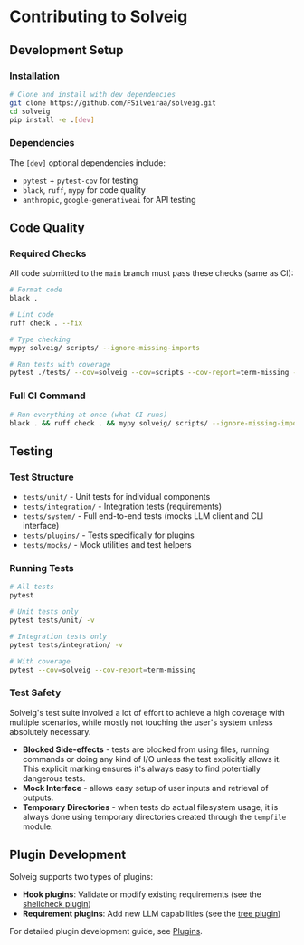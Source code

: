 # Contributing to Solveig

## Development Setup

### Installation

```bash
# Clone and install with dev dependencies
git clone https://github.com/FSilveiraa/solveig.git
cd solveig
pip install -e .[dev]
```

### Dependencies

The `[dev]` optional dependencies include:
- `pytest` + `pytest-cov` for testing
- `black`, `ruff`, `mypy` for code quality
- `anthropic`, `google-generativeai` for API testing

## Code Quality

### Required Checks

All code submitted to the `main` branch must pass these checks (same as CI):

```bash
# Format code
black .

# Lint code  
ruff check . --fix

# Type checking
mypy solveig/ scripts/ --ignore-missing-imports

# Run tests with coverage
pytest ./tests/ --cov=solveig --cov=scripts --cov-report=term-missing -v
```

### Full CI Command

```bash
# Run everything at once (what CI runs)
black . && ruff check . && mypy solveig/ scripts/ --ignore-missing-imports && pytest ./tests/ --cov=solveig --cov=scripts --cov-report=term-missing -vv
```

## Testing

### Test Structure

- `tests/unit/` - Unit tests for individual components
- `tests/integration/` - Integration tests (requirements)
- `tests/system/` - Full end-to-end tests (mocks LLM client and CLI interface)
- `tests/plugins/` - Tests specifically for plugins
- `tests/mocks/` - Mock utilities and test helpers

### Running Tests

```bash
# All tests
pytest

# Unit tests only
pytest tests/unit/ -v

# Integration tests only  
pytest tests/integration/ -v

# With coverage
pytest --cov=solveig --cov-report=term-missing
```

### Test Safety

Solveig's test suite involved a lot of effort to achieve a high coverage with multiple scenarios, while
mostly not touching the user's system unless absolutely necessary.

- **Blocked Side-effects** - tests are blocked from using files, running commands or doing any kind of I/O 
unless the test explicitly allows it. This explicit marking ensures it's always easy to find potentially
dangerous tests.
- **Mock Interface** - allows easy setup of user inputs and retrieval of outputs.
- **Temporary Directories** - when tests do actual filesystem usage, it is always done using temporary
directories created through the `tempfile` module.

## Plugin Development

Solveig supports two types of plugins:
- **Hook plugins**: Validate or modify existing requirements (see the [shellcheck plugin](/solveig/plugins/hooks/shellcheck.py))
- **Requirement plugins**: Add new LLM capabilities (see the [tree plugin](/solveig/plugins/schema/tree.py))

For detailed plugin development guide, see [Plugins](./plugins.md).
